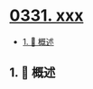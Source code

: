 # [0331. xxx](https://github.com/Tdahuyou/TNotes.leetcode/tree/main/notes/0331.%20xxx)

<!-- region:toc -->

- [1. 📝 概述](#1--概述)

<!-- endregion:toc -->

## 1. 📝 概述
